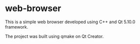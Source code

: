 # web-browser

This is a simple web browser developed using C++ and Qt 5.10.0 framework.

The project was built using qmake on Qt Creator.


